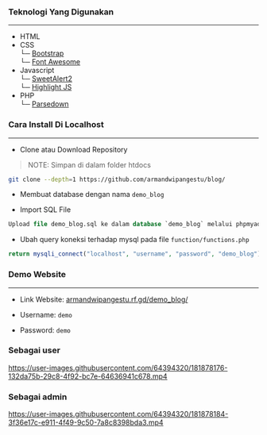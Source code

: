 ### Teknologi Yang Digunakan

<hr>

- HTML
- CSS <br>
  └─ [Bootstrap](https://getbootstrap.com/)<br>
  └─ [Font Awesome](https://fontawesome.com/)
- Javascript <br>
  └─ [SweetAlert2](https://sweetalert2.github.io/)<br>
  └─ [Highlight JS](https://highlightjs.org/)
- PHP <br>
  └─ [Parsedown](https://github.com/erusev/parsedown)

### Cara Install Di Localhost

<hr>

- Clone atau Download Repository

> NOTE: Simpan di dalam folder htdocs

```bash
git clone --depth=1 https://github.com/armandwipangestu/blog/
```

- Membuat database dengan nama `demo_blog`

- Import SQL File

```sql
Upload file demo_blog.sql ke dalam database `demo_blog` melalui phpmyadmin

```

- Ubah query koneksi terhadap mysql pada file `function/functions.php`

```php
return mysqli_connect("localhost", "username", "password", "demo_blog");
```

### Demo Website

<hr>

- Link Website: [armandwipangestu.rf.gd/demo_blog/](http://armandwipangestu.rf.gd/demo_blog/)

- Username: `demo`
- Password: `demo`

### Sebagai user

https://user-images.githubusercontent.com/64394320/181878176-132da75b-29c8-4f92-bc7e-64636941c678.mp4

### Sebagai admin

https://user-images.githubusercontent.com/64394320/181878184-3f36e17c-e911-4f49-9c50-7a8c8398bda3.mp4